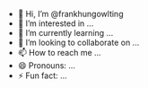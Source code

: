 - 👋 Hi, I’m @frankhungowlting
- 👀 I’m interested in ...
- 🌱 I’m currently learning ...
- 💞️ I’m looking to collaborate on ...
- 📫 How to reach me ...
- 😄 Pronouns: ...
- ⚡ Fun fact: ...

<!---
frankhungowlting/frankhungowlting is a ✨ special ✨ repository because its `README.md` (this file) appears on your GitHub profile.
You can click the Preview link to take a look at your changes.
--->
